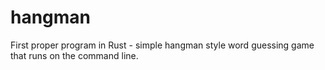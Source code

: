 # hangman
First proper program in Rust - simple hangman style word guessing game that runs on the command line.
